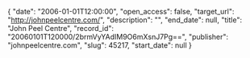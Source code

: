 {
  "date": "2006-01-01T12:00:00", 
  "open_access": false, 
  "target_url": "http://johnpeelcentre.com/", 
  "description": "", 
  "end_date": null, 
  "title": "John Peel Centre", 
  "record_id": "20060101T120000/2brmVyYAdIM9O6mXsnJ7Pg==", 
  "publisher": "johnpeelcentre.com", 
  "slug": 45217, 
  "start_date": null
}


